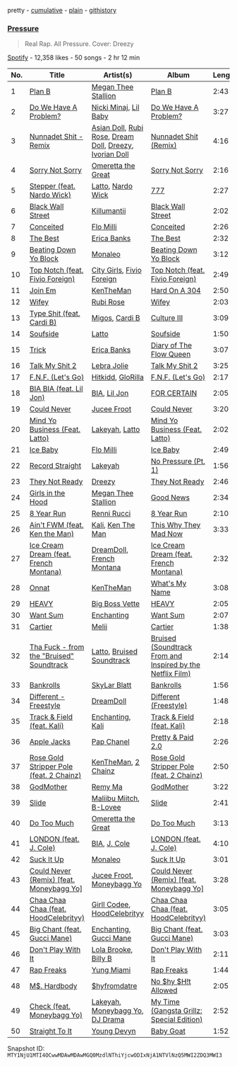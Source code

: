 pretty - [cumulative](/playlists/cumulative/37i9dQZF1DWZwCeILEyQAy.md) - [plain](/playlists/plain/37i9dQZF1DWZwCeILEyQAy) - [githistory](https://github.githistory.xyz/mackorone/spotify-playlist-archive/blob/main/playlists/plain/37i9dQZF1DWZwCeILEyQAy)

### [Pressure](https://open.spotify.com/playlist/37i9dQZF1DWZwCeILEyQAy)

> Real Rap\. All Pressure\. Cover: Dreezy

[Spotify](https://open.spotify.com/user/spotify) - 12,358 likes - 50 songs - 2 hr 12 min

| No. | Title | Artist(s) | Album | Length |
|---|---|---|---|---|
| 1 | [Plan B](https://open.spotify.com/track/2PljnVsnl2PRwCvfhbdQup) | [Megan Thee Stallion](https://open.spotify.com/artist/181bsRPaVXVlUKXrxwZfHK) | [Plan B](https://open.spotify.com/album/7f9fxAFDIRaflD7W0k7Dhx) | 2:43 |
| 2 | [Do We Have A Problem?](https://open.spotify.com/track/1PNs0uGru3TcrA94kpyGnc) | [Nicki Minaj](https://open.spotify.com/artist/0hCNtLu0JehylgoiP8L4Gh), [Lil Baby](https://open.spotify.com/artist/5f7VJjfbwm532GiveGC0ZK) | [Do We Have A Problem?](https://open.spotify.com/album/1fDcx48pkgRmOXQ3weT0ct) | 3:27 |
| 3 | [Nunnadet Shit \- Remix](https://open.spotify.com/track/58cqFvlwb5uljBwtDgpJg9) | [Asian Doll](https://open.spotify.com/artist/4guK7U9J36z76E1tWecJ0J), [Rubi Rose](https://open.spotify.com/artist/2yYkiWf3rovtdrvqiaLV1m), [Dream Doll](https://open.spotify.com/artist/4zObDORMaBODHRPMRKuWzH), [Dreezy](https://open.spotify.com/artist/7gWumE1wMALHXANLSIt054), [Ivorian Doll](https://open.spotify.com/artist/5kiOT8NdmUdCgB9l94GaYz) | [Nunnadet Shit \(Remix\)](https://open.spotify.com/album/1loyx1hQOMMyI2fZsIst7R) | 4:16 |
| 4 | [Sorry Not Sorry](https://open.spotify.com/track/1MetT6jbSGkJqArcDltkW0) | [Omeretta the Great](https://open.spotify.com/artist/3wFzTRAvCLEACzbRmgBEHx) | [Sorry Not Sorry](https://open.spotify.com/album/0oABHFklKPZDDlUFAI05Wf) | 2:16 |
| 5 | [Stepper \(feat\. Nardo Wick\)](https://open.spotify.com/track/7Cc0nFTbzoNvRLo2CTAq66) | [Latto](https://open.spotify.com/artist/3MdXrJWsbVzdn6fe5JYkSQ), [Nardo Wick](https://open.spotify.com/artist/0Njy6yR9LykNKYg9yE23QN) | [777](https://open.spotify.com/album/4vjE6Rgl5z6K2PhrAtIA7O) | 2:27 |
| 6 | [Black Wall Street](https://open.spotify.com/track/3yRQlIBpAYL0mYHQXMpviZ) | [Killumantii](https://open.spotify.com/artist/3uihH9rY2n7IgCkO0Rjbe1) | [Black Wall Street](https://open.spotify.com/album/2xQYXz7cM4PIV8vC6Oo5Uv) | 2:02 |
| 7 | [Conceited](https://open.spotify.com/track/02nTpchENdZ4Nm8AfTmrFv) | [Flo Milli](https://open.spotify.com/artist/08PvCOlef4xdOr20jFSTPd) | [Conceited](https://open.spotify.com/album/2q7cKHWIXtGBtEtARc5lyV) | 2:26 |
| 8 | [The Best](https://open.spotify.com/track/4ZZqSUo5sAxJq9yxUkQY0o) | [Erica Banks](https://open.spotify.com/artist/2SXhbucehn00OBVKhzxDyM) | [The Best](https://open.spotify.com/album/33DODzd4WPmCmo0FQB44rj) | 2:32 |
| 9 | [Beating Down Yo Block](https://open.spotify.com/track/5V2p1V1ZaCJPjpcN2Nf5h2) | [Monaleo](https://open.spotify.com/artist/2sflbTtCirog5VxD6jPAfb) | [Beating Down Yo Block](https://open.spotify.com/album/28R3EJ4K1iU8aR0aoRxIzK) | 3:12 |
| 10 | [Top Notch \(feat\. Fivio Foreign\)](https://open.spotify.com/track/5pH8a5XwtyjHhGWXINFDgu) | [City Girls](https://open.spotify.com/artist/37hAfseJWi0G3Scife12Il), [Fivio Foreign](https://open.spotify.com/artist/14CHVeJGrR5xgUGQFV5BVM) | [Top Notch \(feat\. Fivio Foreign\)](https://open.spotify.com/album/6ZMqT0qr0Sh9lb1Ww2bU7M) | 2:49 |
| 11 | [Join Em](https://open.spotify.com/track/03h3onzQ3mkndoFCWIIgMd) | [KenTheMan](https://open.spotify.com/artist/6o4O5GX5kOWAGXtZUedxo3) | [Hard On A 304](https://open.spotify.com/album/6a6DFsmuYzp39qKtn3UJ3P) | 2:50 |
| 12 | [Wifey](https://open.spotify.com/track/5lb9WTRIe0geWjt5zRPTpy) | [Rubi Rose](https://open.spotify.com/artist/1DGAqC29aw0FpJCejAehVk) | [Wifey](https://open.spotify.com/album/37lHNd8jnQhYTOTrT2TC4J) | 2:03 |
| 13 | [Type Shit \(feat\. Cardi B\)](https://open.spotify.com/track/4N4wemxs9Em6nJ5kXTjEsS) | [Migos](https://open.spotify.com/artist/6oMuImdp5ZcFhWP0ESe6mG), [Cardi B](https://open.spotify.com/artist/4kYSro6naA4h99UJvo89HB) | [Culture III](https://open.spotify.com/album/3uyOwJu4r3yroAkFywNFM3) | 3:09 |
| 14 | [Soufside](https://open.spotify.com/track/06cK6iwM27beDMNd9wNc7e) | [Latto](https://open.spotify.com/artist/3MdXrJWsbVzdn6fe5JYkSQ) | [Soufside](https://open.spotify.com/album/7Kq0Dzmw53JzS4NZEWtthg) | 1:50 |
| 15 | [Trick](https://open.spotify.com/track/60kkJZwSjzmoXP9dOWUlqe) | [Erica Banks](https://open.spotify.com/artist/2SXhbucehn00OBVKhzxDyM) | [Diary of The Flow Queen](https://open.spotify.com/album/03CKGhq7xh22fxkhHGJxp2) | 3:07 |
| 16 | [Talk My Shit 2](https://open.spotify.com/track/2ljB6EKIEDgl7vdmQEEyyb) | [Lebra Jolie](https://open.spotify.com/artist/3ej8SuMJzEgwFLe2lCBikV) | [Talk My Shit 2](https://open.spotify.com/album/2fH9mTeQ0tC9cHLDiHttrK) | 3:25 |
| 17 | [F.N.F\. \(Let's Go\)](https://open.spotify.com/track/6bkRx9TWQfP5rcRnS89oXI) | [Hitkidd](https://open.spotify.com/artist/5pR1zWq3UPsOpW1pTWayLf), [GloRilla](https://open.spotify.com/artist/2qoQgPAilErOKCwE2Y8wOG) | [F.N.F\. \(Let's Go\)](https://open.spotify.com/album/52ux202UcTEFnp1Bojy1hu) | 2:17 |
| 18 | [BIA BIA \(feat\. Lil Jon\)](https://open.spotify.com/track/23xteU6IlMeNxJ2sYcjHlR) | [BIA](https://open.spotify.com/artist/6veh5zbFpm31XsPdjBgPER), [Lil Jon](https://open.spotify.com/artist/7sfl4Xt5KmfyDs2T3SVSMK) | [FOR CERTAIN](https://open.spotify.com/album/5B857SgrQIAmcJGj0sFOSg) | 2:05 |
| 19 | [Could Never](https://open.spotify.com/track/5T4gMIgA9HS9lt3x0S1z1m) | [Jucee Froot](https://open.spotify.com/artist/7BtDOCA9U1krM87JITg6bF) | [Could Never](https://open.spotify.com/album/6yCkQrOOdMMdpYqQvnvjDJ) | 3:20 |
| 20 | [Mind Yo Business \(Feat\. Latto\)](https://open.spotify.com/track/5hR1PFUnx0uRkqYsW4Z4ja) | [Lakeyah](https://open.spotify.com/artist/77gMBvQ2frbQAPyCeoYGm7), [Latto](https://open.spotify.com/artist/3MdXrJWsbVzdn6fe5JYkSQ) | [Mind Yo Business \(Feat\. Latto\)](https://open.spotify.com/album/0NCupn1XlJsAHmUcCCGLQk) | 2:02 |
| 21 | [Ice Baby](https://open.spotify.com/track/54c4fajLogCgJkKiKztEa2) | [Flo Milli](https://open.spotify.com/artist/08PvCOlef4xdOr20jFSTPd) | [Ice Baby](https://open.spotify.com/album/47fUhEmt7Ew393CEPo7VhK) | 2:49 |
| 22 | [Record Straight](https://open.spotify.com/track/6i7mdZTIEUGD7jrc0xnPBV) | [Lakeyah](https://open.spotify.com/artist/77gMBvQ2frbQAPyCeoYGm7) | [No Pressure \(Pt\. 1\)](https://open.spotify.com/album/3e9yHrVpvAh2xeIvG7WcQO) | 1:56 |
| 23 | [They Not Ready](https://open.spotify.com/track/6E5dZiOO0DswcJZH0qPOvU) | [Dreezy](https://open.spotify.com/artist/7gWumE1wMALHXANLSIt054) | [They Not Ready](https://open.spotify.com/album/2mTJUIJUZnRj521nuYi0jc) | 2:46 |
| 24 | [Girls in the Hood](https://open.spotify.com/track/7yiSvALPjMrBLDDrbcDRNy) | [Megan Thee Stallion](https://open.spotify.com/artist/181bsRPaVXVlUKXrxwZfHK) | [Good News](https://open.spotify.com/album/0KjckH1EE6HRRurMIXSc0r) | 2:34 |
| 25 | [8 Year Run](https://open.spotify.com/track/3E4xQP5sFwanJROhnqkEJF) | [Renni Rucci](https://open.spotify.com/artist/5RnUS48fC3nHEjbKeb8TPz) | [8 Year Run](https://open.spotify.com/album/1Mo5tYLmHQz2Lo9QiDatea) | 2:10 |
| 26 | [Ain't FWM \(feat\. Ken the Man\)](https://open.spotify.com/track/6tuDN7s1S1ld0FSNGhxhl4) | [Kali](https://open.spotify.com/artist/1YRqgFNXqRyMDRr8ClS1NL), [Ken The Man](https://open.spotify.com/artist/5shvxSgmdhZdPLXSZjNVhu) | [This Why They Mad Now](https://open.spotify.com/album/3NkHARlSxnJOz6FpWr2uOH) | 3:33 |
| 27 | [Ice Cream Dream \(feat\. French Montana\)](https://open.spotify.com/track/1BsZW3NH0aTEc7KMmglYWU) | [DreamDoll](https://open.spotify.com/artist/1nsdnHv49z0H5oPj3sJ3to), [French Montana](https://open.spotify.com/artist/6vXTefBL93Dj5IqAWq6OTv) | [Ice Cream Dream \(feat\. French Montana\)](https://open.spotify.com/album/3UkdUEC0ih1F7F6tXMlXbT) | 2:32 |
| 28 | [Onnat](https://open.spotify.com/track/3iqbwis7OqasGC8y6f3LFf) | [KenTheMan](https://open.spotify.com/artist/6o4O5GX5kOWAGXtZUedxo3) | [What's My Name](https://open.spotify.com/album/1WAtJjV9jTuCteNx5H7id5) | 3:08 |
| 29 | [HEAVY](https://open.spotify.com/track/5cjZBEFgmz42sT8cprY2FK) | [Big Boss Vette](https://open.spotify.com/artist/6fKiutMtRIcxi4zEau0BuI) | [HEAVY](https://open.spotify.com/album/1Vle7VrwSF8t6gAi3EISrW) | 2:05 |
| 30 | [Want Sum](https://open.spotify.com/track/0sZVQUB6jYpTDAEKSbj4PE) | [Enchanting](https://open.spotify.com/artist/26XGM4cZDcTgrXo1nis5HT) | [Want Sum](https://open.spotify.com/album/5se07VxKwmmum9LNtZdnZU) | 2:07 |
| 31 | [Cartier](https://open.spotify.com/track/002WDZVLY5EElAwSjXziVt) | [Melii](https://open.spotify.com/artist/4udfTw7V8jI4AHi7PEfJfj) | [Cartier](https://open.spotify.com/album/04CpXXZ8FRNJ5lipbTJDrs) | 1:38 |
| 32 | [Tha Fuck \- from the "Bruised" Soundtrack](https://open.spotify.com/track/4atXiThjKGDzHmJFUQq16I) | [Latto](https://open.spotify.com/artist/3MdXrJWsbVzdn6fe5JYkSQ), [Bruised Soundtrack](https://open.spotify.com/artist/0CHgnpcHB0yfcUfJ3bdI3W) | [Bruised \(Soundtrack From and Inspired by the Netflix Film\)](https://open.spotify.com/album/02VIrw8ckjQhmHNVaX0icA) | 2:14 |
| 33 | [Bankrolls](https://open.spotify.com/track/77h1UQBteV23CBTmvoteDP) | [SkyLar Blatt](https://open.spotify.com/artist/5B0hUg80AXXuTKryq9mFs1) | [Bankrolls](https://open.spotify.com/album/3ZdmRgwS8q4ynOnlZuQvAO) | 1:56 |
| 34 | [Different \- Freestyle](https://open.spotify.com/track/3VRlnEG1YXsuMCiaf1ybY0) | [DreamDoll](https://open.spotify.com/artist/1nsdnHv49z0H5oPj3sJ3to) | [Different \(Freestyle\)](https://open.spotify.com/album/1z5Gg335y9A2W7pd152qFT) | 1:48 |
| 35 | [Track & Field \(feat\. Kali\)](https://open.spotify.com/track/1IgIR2FmHpfuR3MkGnGQUI) | [Enchanting](https://open.spotify.com/artist/26XGM4cZDcTgrXo1nis5HT), [Kali](https://open.spotify.com/artist/1YRqgFNXqRyMDRr8ClS1NL) | [Track & Field \(feat\. Kali\)](https://open.spotify.com/album/2c2pjLYQ3hd9UNoCPiNuwf) | 2:18 |
| 36 | [Apple Jacks](https://open.spotify.com/track/3u3zxeCkxTwNnxOMGnxQ8K) | [Pap Chanel](https://open.spotify.com/artist/1ziRj7e5Tm72Qf2ag6jHed) | [Pretty & Paid 2.0](https://open.spotify.com/album/6yHcKJECGnk90MOSWSuId2) | 2:26 |
| 37 | [Rose Gold Stripper Pole \(feat\. 2 Chainz\)](https://open.spotify.com/track/41xbRAC6Vv2cu3o5HSh4tE) | [KenTheMan](https://open.spotify.com/artist/6o4O5GX5kOWAGXtZUedxo3), [2 Chainz](https://open.spotify.com/artist/17lzZA2AlOHwCwFALHttmp) | [Rose Gold Stripper Pole \(feat\. 2 Chainz\)](https://open.spotify.com/album/14eXE65nvhQnfzBwLIR4Td) | 2:50 |
| 38 | [GodMother](https://open.spotify.com/track/6Jj2PqBk7RKh88pckutkL8) | [Remy Ma](https://open.spotify.com/artist/39mHYiNmLR7p8PXNG8Wll6) | [GodMother](https://open.spotify.com/album/3aW6FJfy8Pp4qxhHQ3THYh) | 3:22 |
| 39 | [Slide](https://open.spotify.com/track/0eN3LYdvUOq7Z1WOpd48g3) | [Maliibu Miitch](https://open.spotify.com/artist/5J1JcdYCPj44YKz6kVA5wx), [B\-Lovee](https://open.spotify.com/artist/7hf5PZjVOqTQ2id3PF7I5Y) | [Slide](https://open.spotify.com/album/3RfilbCGqpSGaatGl42MKt) | 2:41 |
| 40 | [Do Too Much](https://open.spotify.com/track/5LeHigT7pl8owmXu1rQMYR) | [Omeretta the Great](https://open.spotify.com/artist/3wFzTRAvCLEACzbRmgBEHx) | [Do Too Much](https://open.spotify.com/album/4kJuPrQSvRi66p3JbuH9qu) | 3:13 |
| 41 | [LONDON \(feat\. J\. Cole\)](https://open.spotify.com/track/5vhrsx08dHh2QcVh1Rsiwt) | [BIA](https://open.spotify.com/artist/6veh5zbFpm31XsPdjBgPER), [J\. Cole](https://open.spotify.com/artist/6l3HvQ5sa6mXTsMTB19rO5) | [LONDON \(feat\. J\. Cole\)](https://open.spotify.com/album/5rIHQjM7xy35RYx9E3XaqS) | 4:10 |
| 42 | [Suck It Up](https://open.spotify.com/track/03qq2X85nmp16V4LJluQJ2) | [Monaleo](https://open.spotify.com/artist/2sflbTtCirog5VxD6jPAfb) | [Suck It Up](https://open.spotify.com/album/1cNGvkYmxFKI4hTS4pidxM) | 3:01 |
| 43 | [Could Never \(Remix\) \[feat\. Moneybagg Yo\]](https://open.spotify.com/track/7nlH50E3IXShJtgb4gl3nz) | [Jucee Froot](https://open.spotify.com/artist/7BtDOCA9U1krM87JITg6bF), [Moneybagg Yo](https://open.spotify.com/artist/3tJoFztHeIJkJWMrx0td2f) | [Could Never \(Remix\) \[feat\. Moneybagg Yo\]](https://open.spotify.com/album/65a4xOJ9i58wpUnqy2Pyyj) | 3:28 |
| 44 | [Chaa Chaa Chaa \(feat\. HoodCelebrityy\)](https://open.spotify.com/track/5WT4iHghHUOJkbxPq8MryJ) | [Girll Codee](https://open.spotify.com/artist/2yNSw1444IAEFmZBDr9saO), [HoodCelebrityy](https://open.spotify.com/artist/5t6cgFa6vbJbNuxUTgT1L9) | [Chaa Chaa Chaa \(feat\. HoodCelebrityy\)](https://open.spotify.com/album/4tXiLGssJW4PCETKkVmW5v) | 3:05 |
| 45 | [Big Chant \(feat\. Gucci Mane\)](https://open.spotify.com/track/16MXJdHFDde9XwQL7Jvqju) | [Enchanting](https://open.spotify.com/artist/26XGM4cZDcTgrXo1nis5HT), [Gucci Mane](https://open.spotify.com/artist/13y7CgLHjMVRMDqxdx0Xdo) | [Big Chant \(feat\. Gucci Mane\)](https://open.spotify.com/album/1p6rY4PMzc31T8O7YBqlqt) | 3:03 |
| 46 | [Don't Play With It](https://open.spotify.com/track/6GbrejIjCnfVzkNTxyMYFF) | [Lola Brooke](https://open.spotify.com/artist/2Ggj5XNlIb4Lnbqe307FyB), [Billy B](https://open.spotify.com/artist/6O9pntijEsKIAWTlWx1EmY) | [Don't Play With It](https://open.spotify.com/album/3373Pl3x4uwUPXh0UMRw8N) | 2:11 |
| 47 | [Rap Freaks](https://open.spotify.com/track/1hiouKTKyZ7CcKWAoofkkg) | [Yung Miami](https://open.spotify.com/artist/5lbW0rNhFyCiSlClBMYbki) | [Rap Freaks](https://open.spotify.com/album/1UKJRFSWbzO0IcBKLoXxka) | 1:44 |
| 48 | [M$\. Hardbody](https://open.spotify.com/track/7mnkT43jt8l9Cpg3UYRy8G) | [$hyfromdatre](https://open.spotify.com/artist/3f0iI02WmX2ozlN86BhnmC) | [No $hy $H!t Allowed](https://open.spotify.com/album/4LeMJPDlEX1A4n9kY1HXYa) | 2:05 |
| 49 | [Check \(feat\. Moneybagg Yo\)](https://open.spotify.com/track/3nOUWFEtWaBlhfh2no0zs7) | [Lakeyah](https://open.spotify.com/artist/77gMBvQ2frbQAPyCeoYGm7), [Moneybagg Yo](https://open.spotify.com/artist/3tJoFztHeIJkJWMrx0td2f), [DJ Drama](https://open.spotify.com/artist/5oNgAs7j5XcBMzWv3HAnHG) | [My Time \(Gangsta Grillz: Special Edition\)](https://open.spotify.com/album/7fN9TVZE3JJFV7QqyVisnh) | 2:52 |
| 50 | [Straight To It](https://open.spotify.com/track/1BgyAPxLr60xUYNbvg7my6) | [Young Devyn](https://open.spotify.com/artist/5JPJZcr0m2OkOEA1pagpSb) | [Baby Goat](https://open.spotify.com/album/5X1HkCHCIaR5IfWVFPdJ0x) | 1:52 |

Snapshot ID: `MTY1NjU1MTI4OCwwMDAwMDAwMGQ0MzdlNThiYjcwODIxNjA1NTVlNzQ5MWI2ZDQ3MWI3`
